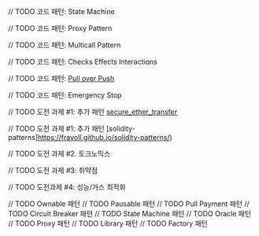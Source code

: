 // TODO 코드 패턴: State Machine

// TODO 코드 패턴: Proxy Pattern

// TODO 코드 패턴: Multicall Pattern

// TODO 코드 패턴: Checks Effects Interactions

// TODO 코드 패턴: [Pull over Push](https://fravoll.github.io/solidity-patterns/pull_over_push.html)

// TODO 코드 패턴: Emergency Stop

// TODO 도전 과제 #1: 추가 패턴 [secure_ether_transfer](https://fravoll.github.io/solidity-patterns/secure_ether_transfer.html)

// TODO 도전 과제 #1: 추가 패턴 [solidity-patterns]https://fravoll.github.io/solidity-patterns/)

// TODO 도전 과제 #2. 토크노믹스

// TODO 도전 과제 #3: 취약점

// TODO 도전과제 #4: 성능/가스 최적화

// TODO Ownable 패턴
// TODO Pausable 패턴
// TODO Pull Payment 패턴
// TODO Circuit Breaker 패턴
// TODO State Machine 패턴
// TODO Oracle 패턴
// TODO Proxy 패턴
// TODO Library 패턴
// TODO Factory 패턴
